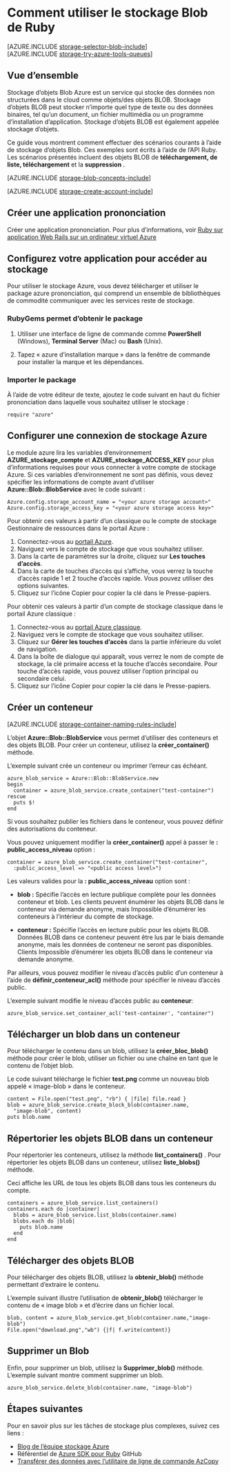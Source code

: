 <properties
    pageTitle="L’utilisation de stockage d’objets Blob (stockage d’objets) à partir de Ruby | Microsoft Azure"
    description="Stocker des données non structurées dans le nuage avec stockage d’objets Blob Azure (stockage d’objets)."
    services="storage"
    documentationCenter="ruby"
    authors="tamram"
    manager="carmonm"
    editor="tysonn"/>

<tags
    ms.service="storage"
    ms.workload="storage"
    ms.tgt_pltfrm="na"
    ms.devlang="ruby"
    ms.topic="article"
    ms.date="08/11/2016"
    ms.author="tamram"/>


# <a name="how-to-use-blob-storage-from-ruby"></a>Comment utiliser le stockage Blob de Ruby

[AZURE.INCLUDE [storage-selector-blob-include](../../includes/storage-selector-blob-include.md)]
<br/>
[AZURE.INCLUDE [storage-try-azure-tools-queues](../../includes/storage-try-azure-tools-blobs.md)]

## <a name="overview"></a>Vue d’ensemble

Stockage d’objets Blob Azure est un service qui stocke des données non structurées dans le cloud comme objets/des objets BLOB. Stockage d’objets BLOB peut stocker n’importe quel type de texte ou des données binaires, tel qu’un document, un fichier multimédia ou un programme d’installation d’application. Stockage d’objets BLOB est également appelée stockage d’objets.

Ce guide vous montrent comment effectuer des scénarios courants à l’aide de stockage d’objets Blob. Ces exemples sont écrits à l’aide de l’API Ruby. Les scénarios présentés incluent des objets BLOB de **téléchargement, de liste, téléchargement** et la **suppression** .

[AZURE.INCLUDE [storage-blob-concepts-include](../../includes/storage-blob-concepts-include.md)]

[AZURE.INCLUDE [storage-create-account-include](../../includes/storage-create-account-include.md)]

## <a name="create-a-ruby-application"></a>Créer une application prononciation

Créer une application prononciation. Pour plus d’informations, voir [Ruby sur application Web Rails sur un ordinateur virtuel Azure](../virtual-machines/linux/classic/virtual-machines-linux-classic-ruby-rails-web-app.md)

## <a name="configure-your-application-to-access-storage"></a>Configurez votre application pour accéder au stockage

Pour utiliser le stockage Azure, vous devez télécharger et utiliser le package azure prononciation, qui comprend un ensemble de bibliothèques de commodité communiquer avec les services reste de stockage.

### <a name="use-rubygems-to-obtain-the-package"></a>RubyGems permet d’obtenir le package

1. Utiliser une interface de ligne de commande comme **PowerShell** (Windows), **Terminal Server** (Mac) ou **Bash** (Unix).

2. Tapez « azure d’installation marque » dans la fenêtre de commande pour installer la marque et les dépendances.

### <a name="import-the-package"></a>Importer le package

À l’aide de votre éditeur de texte, ajoutez le code suivant en haut du fichier prononciation dans laquelle vous souhaitez utiliser le stockage :

    require "azure"

## <a name="setup-an-azure-storage-connection"></a>Configurer une connexion de stockage Azure

Le module azure lira les variables d’environnement **AZURE\_stockage\_compte** et **AZURE\_stockage\_ACCESS_KEY** pour plus d’informations requises pour vous connecter à votre compte de stockage Azure. Si ces variables d’environnement ne sont pas définis, vous devez spécifier les informations de compte avant d’utiliser **Azure::Blob::BlobService** avec le code suivant :

    Azure.config.storage_account_name = "<your azure storage account>"
    Azure.config.storage_access_key = "<your azure storage access key>"


Pour obtenir ces valeurs à partir d’un classique ou le compte de stockage Gestionnaire de ressources dans le portail Azure :

1. Connectez-vous au [portail Azure](https://portal.azure.com).
2. Naviguez vers le compte de stockage que vous souhaitez utiliser.
3. Dans la carte de paramètres sur la droite, cliquez sur **Les touches d’accès**.
4. Dans la carte de touches d’accès qui s’affiche, vous verrez la touche d’accès rapide 1 et 2 touche d’accès rapide. Vous pouvez utiliser des options suivantes. 
5. Cliquez sur l’icône Copier pour copier la clé dans le Presse-papiers. 

Pour obtenir ces valeurs à partir d’un compte de stockage classique dans le portail Azure classique :

1. Connectez-vous au [portail Azure classique](https://manage.windowsazure.com).
2. Naviguez vers le compte de stockage que vous souhaitez utiliser.
3. Cliquez sur **Gérer les touches d’accès** dans la partie inférieure du volet de navigation.
4. Dans la boîte de dialogue qui apparaît, vous verrez le nom de compte de stockage, la clé primaire access et la touche d’accès secondaire. Pour touche d’accès rapide, vous pouvez utiliser l’option principal ou secondaire celui. 
5. Cliquez sur l’icône Copier pour copier la clé dans le Presse-papiers.

## <a name="create-a-container"></a>Créer un conteneur

[AZURE.INCLUDE [storage-container-naming-rules-include](../../includes/storage-container-naming-rules-include.md)]

L’objet **Azure::Blob::BlobService** vous permet d’utiliser des conteneurs et des objets BLOB. Pour créer un conteneur, utilisez la **créer\_container()** méthode.

L’exemple suivant crée un conteneur ou imprimer l’erreur cas échéant.

    azure_blob_service = Azure::Blob::BlobService.new
    begin
      container = azure_blob_service.create_container("test-container")
    rescue
      puts $!
    end

Si vous souhaitez publier les fichiers dans le conteneur, vous pouvez définir des autorisations du conteneur.

Vous pouvez uniquement modifier la <strong>créer\_container()</strong> appel à passer le **: public\_access\_niveau** option :

    container = azure_blob_service.create_container("test-container",
      :public_access_level => "<public access level>")


Les valeurs valides pour la **: public\_access\_niveau** option sont :

* **blob :** Spécifie l’accès en lecture publique complète pour les données conteneur et blob. Les clients peuvent énumérer les objets BLOB dans le conteneur via demande anonyme, mais Impossible d’énumérer les conteneurs à l’intérieur du compte de stockage.

* **conteneur :** Spécifie l’accès en lecture public pour les objets BLOB. Données BLOB dans ce conteneur peuvent être lus par le biais demande anonyme, mais les données de conteneur ne seront pas disponibles. Clients Impossible d’énumérer les objets BLOB dans le conteneur via demande anonyme.

Par ailleurs, vous pouvez modifier le niveau d’accès public d’un conteneur à l’aide de **définir\_conteneur\_acl()** méthode pour spécifier le niveau d’accès public.

L’exemple suivant modifie le niveau d’accès public au **conteneur**:

    azure_blob_service.set_container_acl('test-container', "container")

## <a name="upload-a-blob-into-a-container"></a>Télécharger un blob dans un conteneur

Pour télécharger le contenu dans un blob, utilisez la **créer\_bloc\_blob()** méthode pour créer le blob, utiliser un fichier ou une chaîne en tant que le contenu de l’objet blob.

Le code suivant télécharge le fichier **test.png** comme un nouveau blob appelé « image-blob » dans le conteneur.

    content = File.open("test.png", "rb") { |file| file.read }
    blob = azure_blob_service.create_block_blob(container.name,
      "image-blob", content)
    puts blob.name

## <a name="list-the-blobs-in-a-container"></a>Répertorier les objets BLOB dans un conteneur

Pour répertorier les conteneurs, utilisez la méthode **list_containers()** .
Pour répertorier les objets BLOB dans un conteneur, utilisez **liste\_blobs()** méthode.

Ceci affiche les URL de tous les objets BLOB dans tous les conteneurs du compte.

    containers = azure_blob_service.list_containers()
    containers.each do |container|
      blobs = azure_blob_service.list_blobs(container.name)
      blobs.each do |blob|
        puts blob.name
      end
    end

## <a name="download-blobs"></a>Télécharger des objets BLOB

Pour télécharger des objets BLOB, utilisez la **obtenir\_blob()** méthode permettant d’extraire le contenu.

L’exemple suivant illustre l’utilisation de **obtenir\_blob()** télécharger le contenu de « image blob » et d’écrire dans un fichier local.

    blob, content = azure_blob_service.get_blob(container.name,"image-blob")
    File.open("download.png","wb") {|f| f.write(content)}

## <a name="delete-a-blob"></a>Supprimer un Blob
Enfin, pour supprimer un blob, utilisez la **Supprimer\_blob()** méthode. L’exemple suivant montre comment supprimer un blob.

    azure_blob_service.delete_blob(container.name, "image-blob")

## <a name="next-steps"></a>Étapes suivantes

Pour en savoir plus sur les tâches de stockage plus complexes, suivez ces liens :

- [Blog de l’équipe stockage Azure](http://blogs.msdn.com/b/windowsazurestorage/)
- Référentiel de [Azure SDK pour Ruby](https://github.com/WindowsAzure/azure-sdk-for-ruby) GitHub
- [Transférer des données avec l’utilitaire de ligne de commande AzCopy](storage-use-azcopy.md)
